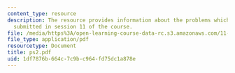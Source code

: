 ```yaml
---
content_type: resource
description: The resource provides information about the problems which are to be
  submitted in session 11 of the course.
file: /media/https%3A/open-learning-course-data-rc.s3.amazonaws.com/11-128-information-technology-and-the-labor-market-spring-2005/1df7876b664c7c9bc964fd75dc1a878e_ps2.pdf
file_type: application/pdf
resourcetype: Document
title: ps2.pdf
uid: 1df7876b-664c-7c9b-c964-fd75dc1a878e
---
```

